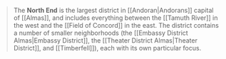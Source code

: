 > The **North End** is the largest district in [[Andoran|Andorans]] capital of [[Almas]], and includes everything between the [[Tamuth River]] in the west and the [[Field of Concord]] in the east. The district contains a number of smaller neighborhoods (the [[Embassy District Almas|Embassy District]], the [[Theater District Almas|Theater District]], and [[Timberfell]]), each with its own particular focus.








